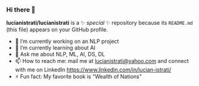 ### Hi there 👋

**lucianistrati/lucianistrati** is a ✨ _special_ ✨ repository because its `README.md` (this file) appears on your GitHub profile.

- 🔭 I’m currently working on an NLP project
- 🌱 I’m currently learning about AI
- 💬 Ask me about NLP, ML, AI, DS, DL
- 📫 How to reach me: mail me at lucianistrati@yahoo.com and connect with me on LinkedIn https://www.linkedin.com/in/lucian-istrati/
- ⚡ Fun fact: My favorite book is "Wealth of Nations"
